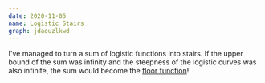 ```yaml
---
date: 2020-11-05
name: Logistic Stairs
graph: jdaouzlkwd
---
```


I've managed to turn a sum of logistic functions into stairs. If the upper bound of the sum was infinity and the steepness of the logistic curves was also infinite, the sum would become the [floor function](https://en.wikipedia.org/wiki/Floor_and_ceiling_functions)!